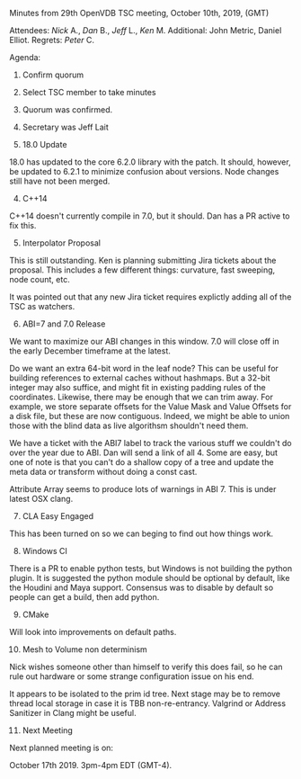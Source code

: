 Minutes from 29th OpenVDB TSC meeting, October 10th, 2019, (GMT)

Attendees: *Nick* A., *Dan* B., *Jeff* L., *Ken* M.
Additional: John Metric, Daniel Elliot.
Regrets: *Peter* C.

Agenda:

1) Confirm quorum
2) Select TSC member to take minutes

1) Quorum was confirmed.

2) Secretary was Jeff Lait

3) 18.0 Update

18.0 has updated to the core 6.2.0 library with the patch.  It should, however, be updated to 6.2.1 to minimize confusion about versions.  Node changes still have not been merged.

4) C++14

C++14 doesn't currently compile in 7.0, but it should.  Dan has a PR active to fix this.

5) Interpolator Proposal

This is still outstanding.  Ken is planning submitting Jira tickets about the proposal.   This includes a few different things: curvature, fast sweeping, node count, etc.

It was pointed out that any new Jira ticket requires explictly adding all of the TSC as watchers.

6) ABI=7 and 7.0 Release

We want to maximize our ABI changes in this window.  7.0 will close off in the early December timeframe at the latest.

Do we want an extra 64-bit word in the leaf node?  This can be useful for building references to external caches without hashmaps.  But a 32-bit integer may also suffice, and might fit in existing padding rules of the coordinates.   Likewise, there may be enough that we can trim away.  For example, we store separate offsets for the Value Mask and Value Offsets for a disk file, but these are now contiguous.  Indeed, we might be able to union those with the blind data as live algorithsm shouldn't need them.

We have a ticket with the ABI7 label to track the various stuff we couldn't do over the year due to ABI.  Dan will send a link of all 4.   Some are easy, but one of note is that you can't do a shallow copy of a tree and update the meta data or transform without doing a const cast.

Attribute Array seems to produce lots of warnings in ABI 7.  This is under latest OSX clang.

7) CLA Easy Engaged

This has been turned on so we can beging to find out how things work.

8) Windows CI

There is a PR to enable python tests, but Windows is not building the python plugin.  It is suggested the python module should be optional by default, like the Houdini and Maya support.  Consensus was to disable by default so people can get a build, then add python.

9) CMake

Will look into improvements on default paths.

10) Mesh to Volume non determinism

Nick wishes someone other than himself to verify this does fail, so he can rule out hardware or some strange configuration issue on his end.

It appears to be isolated to the prim id tree.  Next stage may be to remove thread local storage in case it is TBB non-re-entrancy.  Valgrind or Address Sanitizer in Clang might be useful.

11) Next Meeting

Next planned meeting is on:

October 17th 2019. 3pm-4pm EDT (GMT-4).
